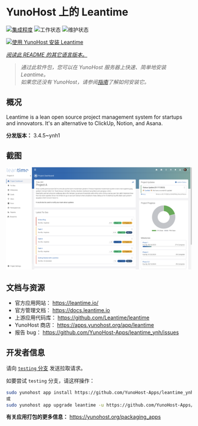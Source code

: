 <!--
注意：此 README 由 <https://github.com/YunoHost/apps/tree/master/tools/readme_generator> 自动生成
请勿手动编辑。
-->

# YunoHost 上的 Leantime

[![集成程度](https://apps.yunohost.org/badge/integration/leantime)](https://ci-apps.yunohost.org/ci/apps/leantime/)
![工作状态](https://apps.yunohost.org/badge/state/leantime)
![维护状态](https://apps.yunohost.org/badge/maintained/leantime)

[![使用 YunoHost 安装 Leantime](https://install-app.yunohost.org/install-with-yunohost.svg)](https://install-app.yunohost.org/?app=leantime)

*[阅读此 README 的其它语言版本。](./ALL_README.md)*

> *通过此软件包，您可以在 YunoHost 服务器上快速、简单地安装 Leantime。*  
> *如果您还没有 YunoHost，请参阅[指南](https://yunohost.org/install)了解如何安装它。*

## 概况

Leantime is a lean open source project management system for startups and innovators. It's an alternative to ClickUp, Notion, and Asana.

**分发版本：** 3.4.5~ynh1

## 截图

![Leantime 的截图](./doc/screenshots/ProjectDashboard.png)

## 文档与资源

- 官方应用网站： <https://leantime.io/>
- 官方管理文档： <https://docs.leantime.io>
- 上游应用代码库： <https://github.com/Leantime/leantime>
- YunoHost 商店： <https://apps.yunohost.org/app/leantime>
- 报告 bug： <https://github.com/YunoHost-Apps/leantime_ynh/issues>

## 开发者信息

请向 [`testing` 分支](https://github.com/YunoHost-Apps/leantime_ynh/tree/testing) 发送拉取请求。

如要尝试 `testing` 分支，请这样操作：

```bash
sudo yunohost app install https://github.com/YunoHost-Apps/leantime_ynh/tree/testing --debug
或
sudo yunohost app upgrade leantime -u https://github.com/YunoHost-Apps/leantime_ynh/tree/testing --debug
```

**有关应用打包的更多信息：** <https://yunohost.org/packaging_apps>
